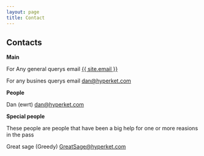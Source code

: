 ```yaml
---
layout: page
title: Contact
---
```

<div class="col-lg-12 text-center">
	<h2 class="section-heading text-uppercase">Contacts</h2>
</div>


**Main**

For Any general querys email <a href="mailto:{{ site.email }}">{{ site.email }}</a>

For any busines querys email <a href="mailto:dan@hyperket.com">dan@hyperket.com</a>

**People**

Dan (ewrt) <a href="mailto:dan@hyperket.com">dan@hyperket.com</a>

**Special people**

These people are people that have been a big help for one or more reasions in the pass

Great sage (Greedy) <a href="mailto:GreatSage@hyperket.com">GreatSage@hyperket.com</a>
